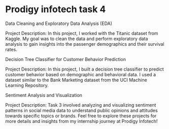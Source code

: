 # Prodigy infotech task 4

Data Cleaning and Exploratory Data Analysis (EDA)

Project Description: In this project, I worked with the Titanic dataset from Kaggle. My goal was to clean the data and perform exploratory data analysis to gain insights into the passenger demographics and their survival rates.

Decision Tree Classifier for Customer Behavior Prediction

Project Description: In this project, I built a decision tree classifier to predict customer behavior based on demographic and behavioral data. I used a dataset similar to the Bank Marketing dataset from the UCI Machine Learning Repository.

Sentiment Analysis and Visualization

Project Description: Task 3 involved analyzing and visualizing sentiment patterns in social media data to understand public opinions and attitudes towards specific topics or brands.
Feel free to explore these projects for more details and insights from my internship journey at Prodigy Infotech!
